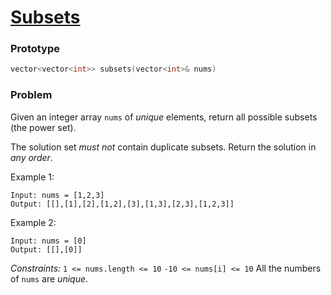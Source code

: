 # [Subsets](https://leetcode.com/problems/subsets/)

### Prototype

```cpp
vector<vector<int>> subsets(vector<int>& nums)
```

### Problem

Given an integer array `nums` of *unique* elements, return all possible subsets (the power set).

The solution set *must not* contain duplicate subsets. Return the solution in *any order*.

Example 1:
```
Input: nums = [1,2,3]
Output: [[],[1],[2],[1,2],[3],[1,3],[2,3],[1,2,3]]
```

Example 2:
```
Input: nums = [0]
Output: [[],[0]]
```


*Constraints:*
`1 <= nums.length <= 10`
`-10 <= nums[i] <= 10`
All the numbers of `nums` are *unique*.
